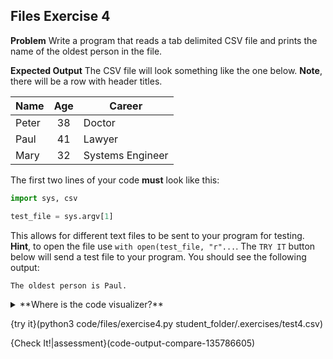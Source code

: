 ## Files Exercise 4

**Problem**
Write a program that reads a tab delimited CSV file and prints the name of the oldest person in the file.

**Expected Output**
The CSV file will look something like the one below. **Note**, there will be a row with header titles.

|Name |Age |Career|
|-----|:--:|------|
|Peter|38  |Doctor|
|Paul |41  |Lawyer|
|Mary |32  |Systems Engineer|

The first two lines of your code **must** look like this:

```python
import sys, csv

test_file = sys.argv[1]
```
This allows for different text files to be sent to your program for testing. **Hint**, to open the file use `with open(test_file, "r"...`. The `TRY IT` button below will send a test file to your program. You should see the following output:

```text
The oldest person is Paul.
```

<details><summary>**Where is the code visualizer?**</summary>Unfortunately, the code visualizer does not work with the `open` command, so it cannot be used for this problem.</details>

{try it}(python3 code/files/exercise4.py student_folder/.exercises/test4.csv)

{Check It!|assessment}(code-output-compare-135786605)
